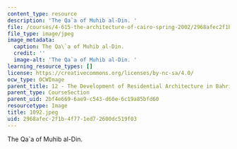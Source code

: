 ```yaml
---
content_type: resource
description: 'The Qa`a of Muhib al-Din. '
file: /courses/4-615-the-architecture-of-cairo-spring-2002/2968afec2f1b4f771ed72600dc519f03_1092.jpeg
file_type: image/jpeg
image_metadata:
  caption: The Qa\`a of Muhib al-Din.
  credit: ''
  image-alt: 'The Qa`a of Muhib al-Din. '
learning_resource_types: []
license: https://creativecommons.org/licenses/by-nc-sa/4.0/
ocw_type: OCWImage
parent_title: 12 - The Development of Residential Architecture in Bahri Cairo
parent_type: CourseSection
parent_uid: 2bf4e669-6ae9-c543-d60e-6c19a85bfd60
resourcetype: Image
title: 1092.jpeg
uid: 2968afec-2f1b-4f77-1ed7-2600dc519f03
---
```

The Qa`a of Muhib al-Din. 
